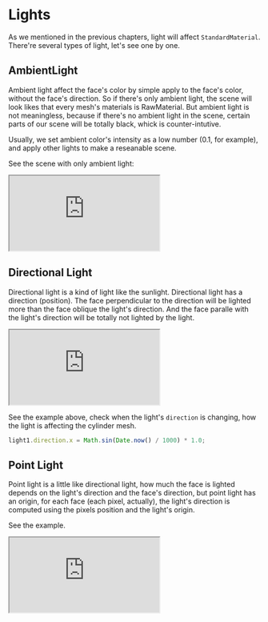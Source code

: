 # Lights

As we mentioned in the previous chapters, light will affect `StandardMaterial`. There're several types of light, let's see one by one.

## AmbientLight

Ambient light affect the face's color by simple apply to the face's color, without the face's direction. So if there's only ambient light, the scene will look likes that every mesh's materials is RawMaterial. But ambient light is not meaningless, because if there's no ambient light in the scene, certain parts of our scene will be totally black, whick is counter-intutive.

Usually, we set ambient color's intensity as a low number (0.1, for example), and apply other lights to make a reseanable scene.

See the scene with only ambient light:

<iframe class="playground" src="https://alibaba.github.io/G3D/playground/?embed#item=ambient-light"></iframe>

## Directional Light

Directional light is a kind of light like the sunlight. Directional light has a direction (position). The face perpendicular to the direction will be lighted more than the face oblique the light's direction. And the face paralle with the light's direction will be totally not lighted by the light.

<iframe class="playground" src="https://alibaba.github.io/G3D/playground/?embed#item=directional-light"></iframe>

See the example above, check when the light's `direction` is changing, how the light is affecting the cylinder mesh.

```javascript
light1.direction.x = Math.sin(Date.now() / 1000) * 1.0;
```

## Point Light

Point light is a little like directional light, how much the face is lighted depends on the light's direction and the face's direction, but point light has an origin, for each face (each pixel, actually), the light's direction is computed using the pixels position and the light's origin.

See the example.

<iframe class="playground" src="https://alibaba.github.io/G3D/playground/?embed#item=point-light"></iframe>